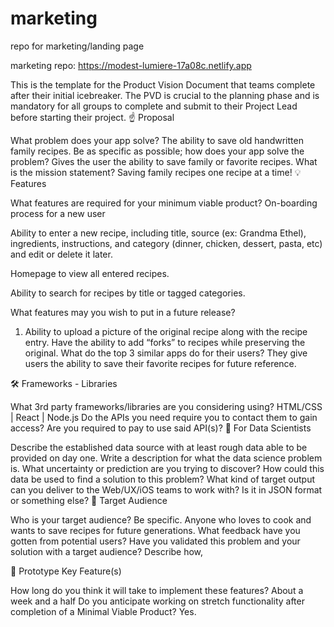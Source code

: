 # marketing
repo for marketing/landing page

marketing repo:  https://modest-lumiere-17a08c.netlify.app


This is the template for the Product Vision Document that teams complete after their initial icebreaker. The PVD is crucial to the planning phase and is mandatory for all groups to complete and submit to their Project Lead before starting their project.
☝️ Proposal

What problem does your app solve? 
The ability to save old handwritten family recipes.
Be as specific as possible; how does your app solve the problem?
Gives the user the ability to save family or favorite recipes.
What is the mission statement?
Saving family recipes one recipe at a time!
💡 Features

What features are required for your minimum viable product?
On-boarding process for a new user


Ability to enter a new recipe, including title, source (ex: Grandma Ethel), ingredients, instructions, and category (dinner, chicken, dessert, pasta, etc) and edit or delete it later.


Homepage to view all entered recipes.


Ability to search for recipes by title or tagged categories.


What features may you wish to put in a future release?
1. Ability to upload a picture of the original recipe along with the recipe entry.
Have the ability to add “forks” to recipes while preserving the original.
What do the top 3 similar apps do for their users?
They give users the ability to save their favorite recipes for future reference.

🛠 Frameworks - Libraries

What 3rd party frameworks/libraries are you considering using?
HTML/CSS | React | Node.js
Do the APIs you need require you to contact them to gain access?
Are you required to pay to use said API(s)?
🧮 For Data Scientists

Describe the established data source with at least rough data able to be provided on day one.
Write a description for what the data science problem is. What uncertainty or prediction are you trying to discover? How could this data be used to find a solution to this problem?
What kind of target output can you deliver to the Web/UX/iOS teams to work with? Is it in JSON format or something else?
🎯 Target Audience

Who is your target audience? Be specific.
Anyone who loves to cook and wants to save recipes for future generations.
What feedback have you gotten from potential users?
Have you validated this problem and your solution with a target audience? Describe how,



🔑 Prototype Key Feature(s)

How long do you think it will take to implement these features?
About a week and a half
Do you anticipate working on stretch functionality after completion of a Minimal Viable Product?
Yes.

